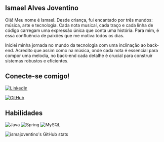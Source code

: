## Ismael Alves Joventino

Olá! Meu nome é Ismael. Desde criança, fui encantado por três mundos: música, arte e tecnologia. Cada nota musical, cada traço e cada linha de código carregam uma expressão única que conta uma história. Para mim, é essa confluência de paixões que me motiva todos os dias.

Iniciei minha jornada no mundo da tecnologia com uma inclinação ao back-end. Acredito que assim como na música, onde cada nota é essencial para compor uma melodia, no back-end cada detalhe é crucial para construir sistemas robustos e eficientes.

## Conecte-se comigo!

[![LinkedIn](https://img.shields.io/badge/LinkedIn-000?style=for-the-badge&logo=linkedin&logoColor=0E76A8)](https://www.linkedin.com/in/ismael-alvess/)

[![GitHub](https://img.shields.io/badge/GitHub-000?style=for-the-badge&logo=github)](https://github.com/ismajoventino/)

## Habilidades

![Java](https://img.shields.io/badge/Java-ED8B00?style=for-the-badge&logo=java&logoColor=white)
![Spring](https://img.shields.io/badge/Spring-6DB33F?style=for-the-badge&logo=spring&logoColor=white)
![MySQL](https://img.shields.io/badge/MySQL-00000F?style=for-the-badge&logo=mysql&logoColor=white)

![ismajoventino's GitHub stats](https://github-readme-stats.vercel.app/api?username=ismajoventino&show_icons=true&theme=tokyonight)

